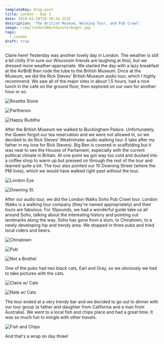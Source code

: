```yaml
---
templateKey: blog-post
title: London - Day 3
date: 2019-01-28T16:38:24.253Z
description: 'The British Museum, Walking Tour, and Pub Crawl'
image: /img/london3WestminsterAngel.jpg
tags:
  - London
draft: true
---
```

Claire here!  Yesterday was another lovely day in London.  The weather is still a bit chilly (I'm sure our Wisconsin friends are laughing at this), but we dressed more weather-appropriate.  We started the day with a lazy breakfast at the AirBnB then rode the tube to the British Museum.  Once at the Museum, we did the Rick Steves' British Museum audio tour, which I highly recommend.  We saw all of the major sites in about 1.5 hours, had a nice lunch in the cafe on the ground floor, then explored on our own for another hour or so.

![](/img/london3RosettaClose.jpg "Rosetta Stone")

![](/img/london3Parthanon.jpg "Parthenon")

![](/img/london3HappyBuddha.jpg "Happy Buddha")

After the British Museum we walked to Buckingham Palace.  Unfortunately, the Queen forgot our tea reservation and we were not allowed in, so we decided to do Rick Steves' Westminster audio walking tour (I take after my father in my love for Rick Steves).  Big Ben is covered in scaffolding but it was neat to see the Houses of Parliament, especially with the current political climate in Britain.  At one point we got way too cold and ducked into a coffee shop to warm up but pressed on through the rest of the tour and learned quite a bit.  The tour also pointed our 10 Downing Street (where the PM lives), which we would have walked right past without the tour.

![](/img/london3Eye.jpg "London Eye")

![](/img/london3DowningSt.jpg "Downing St.")

After our audio tour, we did the London Walks Soho Pub Crawl tour.  London Walks is a walking tour company (they're named appropriately) and their tours are fabulous.  For 10pounds, we had a wonderful guide take us all around Soho, talking about the interesting history and pointing out landmarks along the way.  Soho has gone from a slum, to Chinatown, to a newly developing hip and trendy area.  We stopped in three pubs and tried local ciders and beers.

![](/img/london3ChinaTown.jpg "Chinatown")

![](/img/london3CoachAndHorses.jpg "Pub")

![](/img/london3NotABrothel.jpg "Not a Brothel")

One of the pubs had two black cats, Earl and Gray, so we obviously we had to take pictures with the cats.

![](/img/london3ClaireWithCats.jpg "Claire w/ Cats")

![](/img/london3NateWithCats.jpg "Nate w/ Cats")

The tour ended at a very trendy bar and we decided to go out to dinner with our tour group (a father and daughter from California and a man from Australia).  We went to a local fish and chips place and had a great time.  It was so much fun to mingle with other travels.  

![](/img/london3FishAndChips.jpg "Fish and Chips")

And that's a wrap on day three!
